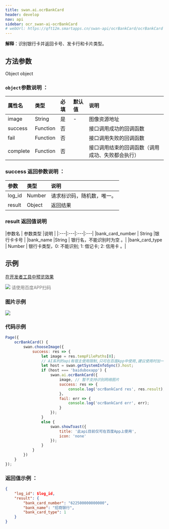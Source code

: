 ```yaml
---
title: swan.ai.ocrBankCard
header: develop
nav: api
sidebar: ocr_swan-ai-ocrBankCard
# webUrl: https://qft12m.smartapps.cn/swan-api/ocrBankCard/ocrBankCard
---
```


 

**解释**：识别银行卡并返回卡号、发卡行和卡片类型。

 
## 方法参数

Object object

### `object`参数说明 ：

|属性名 |类型  |必填 | 默认值 |说明|
|:---- |:---- |:---- |:----|:----|
|image | String | 是   |- | 图像资源地址|
|success |Function    |否 | |      接口调用成功的回调函数|
|fail |   Function|    否  | |     接口调用失败的回调函数|
|complete  |  Function  |  否   | |    接口调用结束的回调函数（调用成功、失败都会执行）|

### success 返回参数说明 ：

|参数 | 类型 | 说明  |
|:---- |:---- |:---- |
|log_id | Number |请求标识码，随机数，唯一。|
|result | Object |返回结果|

### result 返回值说明 

|参数名 | 参数类型 |说明  |
|:---|:---|:---|:---|
|bank_card_number  |  String  |银行卡卡号 |
|bank_name |String | 银行名，不能识别时为空 。|
|bank_card_type | Number | 银行卡类型，0: 不能识别; 1: 借记卡; 2: 信用卡 。|

## 示例

<a href="swanide://fragment/e4049df2498a67bc35436694b4505bd81581327527167" title="在开发者工具中预览效果" target="_self">在开发者工具中预览效果</a>

<div class='scan-code-container'>
    <img src="https://b.bdstatic.com/miniapp/assets/images/doc_demo/ocrBankCard.png" class="demo-qrcode-image" />
    <font color=#777 12px>请使用百度APP扫码</font>
</div>

### 图片示例 
<div class="m-doc-custom-examples">
    <div class="m-doc-custom-examples-correct">
        <img src="https://b.bdstatic.com/miniapp/images/ocrBankCard.gif">
    </div>
    <div class="m-doc-custom-examples-correct">
        <img src=" ">
    </div>
    <div class="m-doc-custom-examples-correct">
        <img src=" ">
    </div>     
</div>
 

### 代码示例 

```js
Page({
    ocrBankCard() {
        swan.chooseImage({
            success: res => {
                let image = res.tempFilePaths[0];
                // AI系列的api有宿主使用限制,只可在百度App中使用,建议使用时加一层判断防止代码报未知错误
                let host = swan.getSystemInfoSync().host;
                if (host === 'baiduboxapp') {
                    swan.ai.ocrBankCard({
                        image, // 暂不支持识别网络图片
                        success: res => {
                            console.log('ocrBankCard res', res.result);
                        }，
                        fail: err => {
                            console.log('ocrBankCard err', err);
                        }
                    });
                }
                else {
                    swan.showToast({
                        title: '此api目前仅可在百度App上使用',
                        icon: 'none'
                    });
                }
            }
        })
    }
});
```


### 返回值示例 ：
```json
{
    "log_id": $log_id,
    "result": {
        "bank_card_number": "622500000000000",
        "bank_name": "招商银行",
        "bank_card_type": 1
    }
}
```